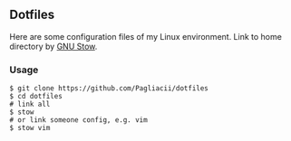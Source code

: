 ## Dotfiles

Here are some configuration files of my Linux environment. Link to home directory by [GNU Stow](https://www.gnu.org/software/stow/).

### Usage

```shell
$ git clone https://github.com/Pagliacii/dotfiles
$ cd dotfiles
# link all
$ stow
# or link someone config, e.g. vim
$ stow vim
```
